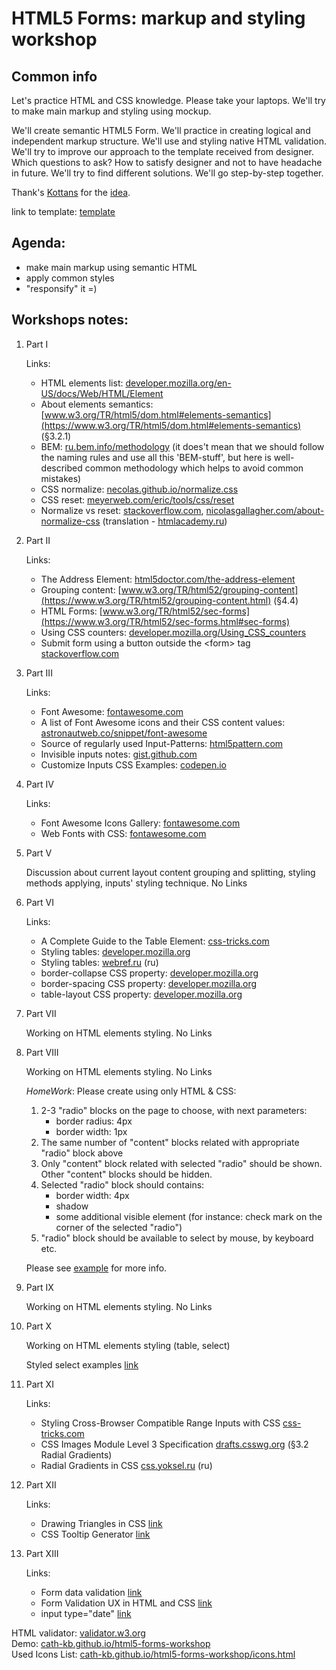 # HTML5 Forms: markup and styling workshop

## Common info
Let's practice HTML and CSS knowledge. Please take your laptops. We'll try to make main markup and styling using mockup.

We'll create semantic HTML5 Form. We'll practice in creating logical and independent markup structure. We'll use and styling native HTML validation. We'll try to improve our approach to the template received from designer. Which questions to ask? How to satisfy designer and not to have headache in future. We'll try to find different solutions. We'll go step-by-step together.

Thank's [Kottans](https://github.com/kottans) for the [idea](https://github.com/kottans/frontend/blob/master/test11.md).

link to template: [template](https://dribbble.com/shots/1322677-Checkout-Page/attachments/186093)

## Agenda:

 - make main markup using semantic HTML
 - apply common styles
 - "responsify" it =)


## Workshops notes:

1. Part I
 
   Links:
    * HTML elements list: [developer.mozilla.org/en-US/docs/Web/HTML/Element](https://developer.mozilla.org/en-US/docs/Web/HTML/Element)
    * About elements semantics: [www.w3.org/TR/html5/dom.html#elements-semantics](https://www.w3.org/TR/html5/dom.html#elements-semantics) (§3.2.1)
    * BEM: [ru.bem.info/methodology](https://ru.bem.info/methodology/) (it does't mean that we should follow the naming rules and use all this 'BEM-stuff', but here is well-described common methodology which helps to avoid common mistakes)
    * CSS normalize: [necolas.github.io/normalize.css](http://necolas.github.io/normalize.css/)
    * CSS reset: [meyerweb.com/eric/tools/css/reset](https://meyerweb.com/eric/tools/css/reset/)
    * Normalize vs reset: [stackoverflow.com](https://stackoverflow.com/questions/6887336/what-is-the-difference-between-normalize-css-and-reset-css), [nicolasgallagher.com/about-normalize-css](http://nicolasgallagher.com/about-normalize-css/) (translation - [htmlacademy.ru](https://htmlacademy.ru/blog/64-about-normalize-css))

2. Part II

    Links:
     * The Address Element: [html5doctor.com/the-address-element](http://html5doctor.com/the-address-element/)
     * Grouping content: [www.w3.org/TR/html52/grouping-content](https://www.w3.org/TR/html52/grouping-content.html) (§4.4)
     * HTML Forms: [www.w3.org/TR/html52/sec-forms](https://www.w3.org/TR/html52/sec-forms.html#sec-forms)
     * Using CSS counters: [developer.mozilla.org/Using_CSS_counters](https://developer.mozilla.org/en-US/docs/Web/CSS/CSS_Lists_and_Counters/Using_CSS_counters)
     * Submit form using a button outside the &lt;form&gt; tag [stackoverflow.com](https://stackoverflow.com/questions/7020659/submit-form-using-a-button-outside-the-form-tag)

3. Part III

    Links:
     * Font Awesome: [fontawesome.com](https://fontawesome.com/)
     * A list of Font Awesome icons and their CSS content values: [astronautweb.co/snippet/font-awesome](http://astronautweb.co/snippet/font-awesome/)
     * Source of regularly used Input-Patterns: [html5pattern.com](http://html5pattern.com/)
     * Invisible inputs notes: [gist.github.com](https://gist.github.com/AMashoshyna/04acd985e473f2b1b53b8804c6b821d7)
     * Customize Inputs CSS Examples: [codepen.io](https://codepen.io/Cath-kb/pen/mxONvw?editors=1100)

4. Part IV

    Links:
     * Font Awesome Icons Gallery: [fontawesome.com](https://fontawesome.com/icons?d=gallery)
     * Web Fonts with CSS: [fontawesome.com](https://fontawesome.com/get-started/web-fonts-with-css)

5. Part V

    Discussion about current layout content grouping and splitting, styling methods applying, inputs' styling technique. No Links

6. Part VI

    Links:
     * A Complete Guide to the Table Element: [css-tricks.com](https://css-tricks.com/complete-guide-table-element/)
     * Styling tables: [developer.mozilla.org](https://developer.mozilla.org/en-US/docs/Learn/CSS/Styling_boxes/Styling_tables)
     * Styling tables: [webref.ru](https://webref.ru/layout/html5-css3/table/style) (ru)
     * border-collapse CSS property: [developer.mozilla.org](https://developer.mozilla.org/en-US/docs/Web/CSS/border-collapse)
     * border-spacing CSS property: [developer.mozilla.org](https://developer.mozilla.org/en-US/docs/Web/CSS/border-spacing)
     * table-layout CSS property: [developer.mozilla.org](https://developer.mozilla.org/en-US/docs/Web/CSS/table-layout)

7. Part VII

    Working on HTML elements styling. No Links
    
8. Part VIII

    Working on HTML elements styling. No Links
    
    *HomeWork*: Please create using only HTML & CSS:
     
     1. 2-3 "radio" blocks on the page to choose, with next parameters:
        - border radius: 4px
        - border width: 1px
     2. The same number of "content" blocks related with appropriate "radio" block above
     3. Only "content" block related with selected "radio" should be shown. Other "content" blocks should be hidden.
     4. Selected "radio" block should contains:
        - border width: 4px
        - shadow
        - some additional visible element (for instance: check mark on the corner of the selected "radio")
     5. "radio" block should be available to select by mouse, by keyboard etc.
        
     Please see [example](https://codepen.io/Cath-kb/full/wjjWqd/) for more info.
     
9. Part IX

    Working on HTML elements styling. No Links
    
10. Part X

    Working on HTML elements styling (table, select)
    
    Styled select examples [link](https://codepen.io/Cath-kb/pen/KepEJE?editors=1100)

11. Part XI

    Links:
    * Styling Cross-Browser Compatible Range Inputs with CSS [css-tricks.com](https://css-tricks.com/styling-cross-browser-compatible-range-inputs-css/)
    * CSS Images Module Level 3 Specification [drafts.csswg.org](https://drafts.csswg.org/css-images-3/#radial-gradients) (§3.2 Radial Gradients)
    * Radial Gradients in CSS [css.yoksel.ru](http://css.yoksel.ru/radial-gradients/) (ru)

12. Part XII

    Links:
    * Drawing Triangles in CSS [link](https://moduscreate.com/blog/drawing-triangles-in-css/)
    * CSS Tooltip Generator [link](https://www.cssportal.com/css-tooltip-generator/)

13. Part XIII

    Links:
    * Form data validation [link](https://developer.mozilla.org/en-US/docs/Learn/HTML/Forms/Form_validation)
    * Form Validation UX in HTML and CSS [link](https://css-tricks.com/form-validation-ux-html-css/)
    * input type="date" [link](https://developer.mozilla.org/en-US/docs/Web/HTML/Element/input/date)

HTML validator: [validator.w3.org](https://validator.w3.org)  
Demo: [cath-kb.github.io/html5-forms-workshop](https://cath-kb.github.io/html5-forms-workshop/index.html)  
Used Icons List: [cath-kb.github.io/html5-forms-workshop/icons.html](https://cath-kb.github.io/html5-forms-workshop/icons.html)


